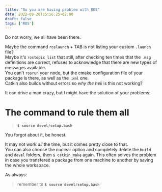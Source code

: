 ```yaml
---
title: "So you are having problem with ROS"
date: 2022-09-20T15:56:25+02:00
draft: false
tags: ['ROS']
---
```

Do not worry, we all have been there. 

Maybe the command `roslaunch` + TAB is not listing your custom `.launch` file?  
Maybe it's `rostopic list` that still, after checking ten times that the `.msg` definitions are correct, refuses to acknowledge that there are new types of messages available.  
You can't `rosrun` your node, but the cmake configuration file of your package is there, as well as the `.xml` one.  
Catkin also builds without errors so _why the hell_ is this not working? 

It can drive a man crazy, but I might have the solution of your problems:

# The command to rule them all

> **`$ source devel/setup.bash`**  

You forgot about it, be honest.

It may not work _all_ the time, but it comes pretty close to that.  
You can also choose the nuclear option and completely delete the `build` and `devel` folders, then `$ catkin_make` again. This often solves the problem in case you transfered a package from one machine to another by saving the whole workspace. 

As always:
> remember to **`$ source devel/setup.bash`**

